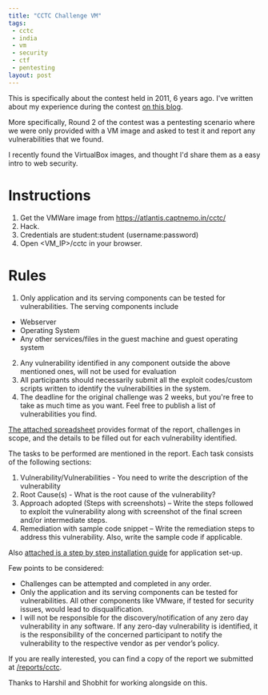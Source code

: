 ```yaml
---
title: "CCTC Challenge VM"
tags: 
 - cctc
 - india
 - vm
 - security
 - ctf
 - pentesting
layout: post
---
```


This is specifically about the contest held in 2011,
6 years ago. I've written about my experience
during the contest [on this blog](/blog/2011/11/20/cctc-blog/).

More specifically, Round 2 of the contest was a pentesting
scenario where we were only provided with a VM image
and asked to test it and report any vulnerabilities
that we found.

I recently found the VirtualBox images, and thought
I'd share them as a easy intro to web security.


# Instructions

1. Get the VMWare image from <https://atlantis.captnemo.in/cctc/>
2. Hack.
3. Credentials are student:student (username:password)
4. Open <VM_IP>/cctc in your browser.

# Rules
1. Only application and its serving components can be tested for vulnerabilities. The serving components include
  - Webserver
  - Operating System
  - Any other services/files in the guest machine and guest operating system
2. Any vulnerability identified in any component outside the above mentioned ones, will not be used for evaluation
3. All participants should necessarily submit all the exploit codes/custom scripts written to identify the vulnerabilities in the system.
4. The deadline for the original challenge was 2 weeks, but you're free to take as much time as you want. Feel free to publish a list of vulnerabilities you find.

[The attached spreadsheet][spreadsheet] provides format of the report, challenges in scope, and the details to be filled out for each vulnerability identified.
 
The tasks to be performed are mentioned in the report. Each task consists of the following sections:
 
1. Vulnerability/Vulnerabilities - You need to write the description of the vulnerability
2. Root Cause(s) - What is the root cause of the vulnerability?
3. Approach adopted (Steps with screenshots) – Write the steps followed to exploit the vulnerability along with screenshot of the final screen and/or intermediate steps.
4. Remediation with sample code snippet – Write the remediation steps to address this vulnerability. Also, write the sample code if applicable.

Also [attached is a step by step installation guide][setup] for application set-up.
 
Few points to be considered:
 
- Challenges can be attempted and completed in any order.
- Only the application and its serving components can be tested for vulnerabilities. All other components like VMware, if tested for security issues, would lead to disqualification.
- I will not be responsible for the discovery/notification of any zero day vulnerability in any software.  If any zero-day vulnerability is identified, it is the responsibility of the concerned participant to notify the vulnerability to the respective vendor as per vendor’s policy.

If you are really interested, you can find a copy of the report
we submitted at [/reports/cctc](/reports/cctc/).

Thanks to Harshil and Shobhit for working alongside on this.

[spreadsheet]: https://docs.google.com/spreadsheets/d/1s_o-HGlS2dKbDnm2mjTbgXpDHDHQgMYXlbOMEVNaBvY/edit?usp=sharing
[setup]: https://drive.google.com/file/d/0B2qzfUR1eWklMHJONkZPUkVqLWZPS3pwTzFDYW84aVJhbjZB/view?usp=sharing